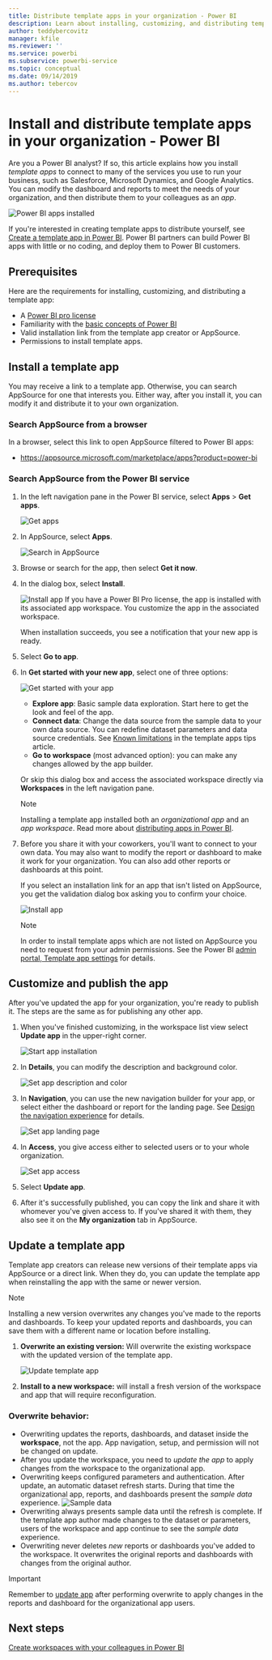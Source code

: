 ```yaml
---
title: Distribute template apps in your organization - Power BI
description: Learn about installing, customizing, and distributing template apps in your organization in Power BI.
author: teddybercovitz
manager: kfile
ms.reviewer: ''
ms.service: powerbi
ms.subservice: powerbi-service
ms.topic: conceptual
ms.date: 09/14/2019
ms.author: tebercov
---
```


# Install and distribute template apps in your organization - Power BI

Are you a Power BI analyst? If so, this article explains how you install *template apps* to connect to many of the services you use to run your business, such as Salesforce, Microsoft Dynamics, and Google Analytics. You can modify the dashboard and reports to meet the needs of your organization, and then distribute them to your colleagues as an *app*. 

![Power BI apps installed](media/service-template-apps-install-distribute/power-bi-get-apps.png)

If you're interested in creating template apps to distribute yourself, see [Create a template app in Power BI](service-template-apps-create.md). Power BI partners can build Power BI apps with little or no coding, and deploy them to Power BI customers. 

## Prerequisites  

Here are the requirements for installing, customizing, and distributing a template app: 

- A [Power BI pro license](service-self-service-signup-for-power-bi.md)
- Familiarity with the [basic concepts of Power BI ](service-basic-concepts.md)
- Valid installation link from the template app creator or AppSource. 
- Permissions to install template apps. 

## Install a template app

You may receive a link to a template app. Otherwise, you can search AppSource for one that interests you. Either way, after you install it, you can modify it and distribute it to your own organization.

### Search AppSource from a browser

In a browser, select this link to open AppSource filtered to Power BI apps:

- https://appsource.microsoft.com/marketplace/apps?product=power-bi

### Search AppSource from the Power BI service

1. In the left navigation pane in the Power BI service, select **Apps** > **Get apps**.

    ![Get apps](media/service-template-apps-install-distribute/power-bi-get-apps-arrow.png)

2. In AppSource, select **Apps**.

    ![Search in AppSource](media/service-template-apps-install-distribute/power-bi-appsource.png)

3. Browse or search for the app, then select **Get it now**.

4. In the dialog box, select **Install**.

    ![Install app](media/service-template-apps-install-distribute/power-install-dialog.png)
    If you have a Power BI Pro license, the app is installed with its associated app workspace. You customize the app in the associated workspace.

    When installation succeeds, you see a notification that your new app is ready.
4. Select **Go to app**.
5. In **Get started with your new app**, select one of three options:

    ![Get started with your app](media/service-template-apps-create/power-bi-template-app-get-started.png)

    - **Explore app**: Basic sample data exploration. Start here to get the look and feel of the app. 
    - **Connect data**: Change the data source from the sample data to your own data source. You can redefine dataset parameters and data source credentials. See [Known limitations](service-template-apps-tips.md#known-limitations) in the template apps tips article. 
    - **Go to workspace** (most advanced option): you can make any changes allowed by the app builder.

    Or skip this dialog box and access the associated workspace directly via **Workspaces** in the left navigation pane.
    >[!NOTE]
    >Installing a template app installed both an *organizational app* and an *app workspace*. Read more about [distributing apps in Power BI](service-create-distribute-apps.md).
 
6. Before you share it with your coworkers, you'll want to connect to your own data. You may also want to modify the report or dashboard to make it work for your organization. You can also add other reports or dashboards at this point.

   If you select an installation link for an app that isn't listed on AppSource, you get the validation dialog box asking you to confirm your choice.

   ![Install app](media/service-template-apps-install-distribute/power-install-unvalidated-dialog.png)

   >[!NOTE]
   >In order to install template apps which are not listed on AppSource you need to request from your admin permissions. See the Power BI [admin portal, Template app settings](service-admin-portal.md#template-apps-settings) for details.

## Customize and publish the app

After you've updated the app for your organization, you're ready to publish it. The steps are the same as for publishing any other app.

1. When you've finished customizing, in the workspace list view select **Update app** in the upper-right corner.  

    ![Start app installation](media/service-template-apps-install-distribute/power-bi-start-install-app.png)

2. In **Details**, you can modify the description and background color.

   ![Set app description and color](media/service-template-apps-install-distribute/power-bi-install-app-details.png)

3. In **Navigation**, you can use the new navigation builder for your app, or select either the dashboard or report for the landing page. See [Design the navigation experience](service-create-distribute-apps.md#design-the-navigation-experience) for details.

   ![Set app landing page](media/service-template-apps-install-distribute/power-bi-install-app-content.png)

4. In **Access**, you give access either to selected users or to your whole organization.  

   ![Set app access](media/service-template-apps-install-distribute/power-bi-install-access.png)

5. Select **Update app**. 

6. After it's successfully published, you can copy the link and share it with whomever you've given access to. If you've shared it with them, they also see it on the **My organization** tab in AppSource.

## Update a template app

Template app creators can release new versions of their template apps via AppSource or a direct link. When they do, you can update the template app when reinstalling the app with the same or newer version.

  >[!NOTE]
  >Installing a new version overwrites any changes you've made to the reports and dashboards. To keep your updated reports and dashboards, you can save them with a different name or location before installing.

1. **Overwrite an existing version:** Will overwrite the existing workspace with the updated version of the template app.

   ![Update template app](media/service-template-apps-install-distribute/power-bi-update-app-overwrite.png)

1. **Install to a new workspace:** will install a fresh version of the workspace and app that will require reconfiguration.

### Overwrite behavior:

* Overwriting updates the reports, dashboards, and dataset inside the **workspace**, not the app. App navigation, setup, and permission will not be changed on update.
* After you update the workspace, you need to *update the app* to apply changes from the workspace to the organizational app.
* Overwriting keeps configured parameters and authentication. After update, an automatic dataset refresh starts. During that time the organizational app, reports, and dashboards present the *sample data* experience.
  ![Sample data](media/service-template-apps-install-distribute/power-bi-sample-data.png)
* Overwriting always presents sample data until the refresh is complete. If the template app author made changes to the dataset or parameters, users of the workspace and app continue to see the *sample data* experience.
* Overwriting never deletes *new* reports or dashboards you've added to the workspace. It overwrites the original reports and dashboards with changes from the original author.

>[!IMPORTANT]
>Remember to [update app](#customize-and-publish-the-app) after performing overwrite to apply changes in the reports and dashboard for the organizational app users.

## Next steps

[Create workspaces with your colleagues in Power BI](service-create-workspaces.md)
